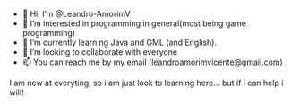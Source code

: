 - 👋 Hi, I’m @Leandro-AmorimV
- 👀 I’m interested in programming in general(most being game programming)
- 🌱 I’m currently learning Java and GML (and English).
- 💞️ I’m looking to collaborate with everyone 
- 📫 You can reach me by my email (leandroamorimvicente@gmail.com)

I am new at everyting, so i am just look to learning here... but if i can help i will!
